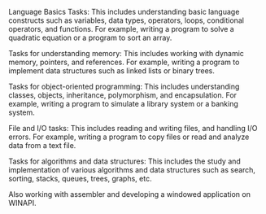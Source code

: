 Language Basics Tasks: This includes understanding basic language constructs such as variables, data types, operators, loops, conditional operators, and functions. For example, writing a program to solve a quadratic equation or a program to sort an array.

Tasks for understanding memory: This includes working with dynamic memory, pointers, and references. For example, writing a program to implement data structures such as linked lists or binary trees.

Tasks for object-oriented programming: This includes understanding classes, objects, inheritance, polymorphism, and encapsulation. For example, writing a program to simulate a library system or a banking system.

File and I/O tasks: This includes reading and writing files, and handling I/O errors. For example, writing a program to copy files or read and analyze data from a text file.

Tasks for algorithms and data structures: This includes the study and implementation of various algorithms and data structures such as search, sorting, stacks, queues, trees, graphs, etc.

Also working with assembler and developing a windowed application on WINAPI.
